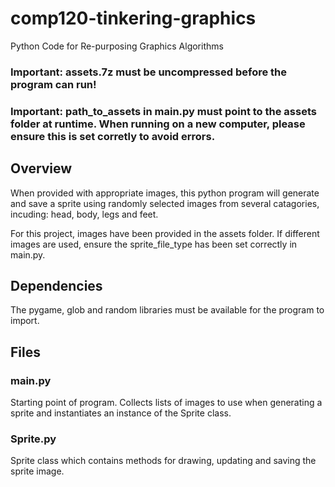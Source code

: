 # comp120-tinkering-graphics
Python Code for Re-purposing Graphics Algorithms

### Important: assets.7z must be uncompressed before the program can run!
### Important: path_to_assets in main.py must point to the assets folder at runtime. When running on a new computer, please ensure this is set corretly to avoid errors.

## Overview

When provided with appropriate images, this python program will generate and save a sprite using randomly selected images from several catagories, incuding: head, body, legs and feet. 

For this project, images have been provided in the assets folder. If different images are used, ensure the sprite_file_type has been set correctly in main.py.

## Dependencies

The pygame, glob and random libraries must be available for the program to import.

## Files

### main.py

Starting point of program. Collects lists of images to use when generating a sprite and instantiates an instance of the Sprite class.

### Sprite.py

Sprite class which contains methods for drawing, updating and saving the sprite image.
